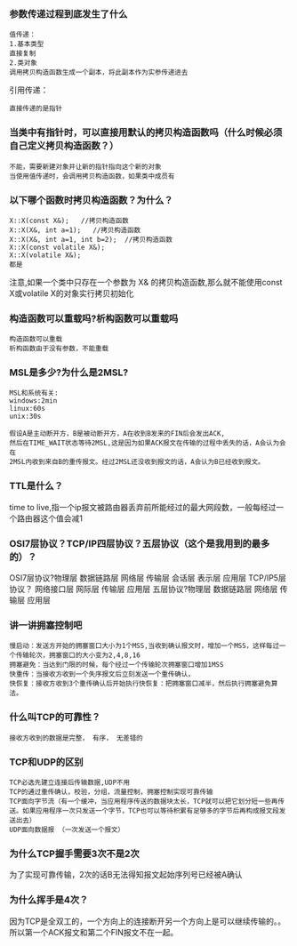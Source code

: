 ### 参数传递过程到底发生了什么
```
值传递：
1.基本类型
直接复制
2.类对象
调用拷贝构造函数生成一个副本，将此副本作为实参传递进去
```
引用传递：
```
直接传递的是指针
```

### 当类中有指针时，可以直接用默认的拷贝构造函数吗（什么时候必须自己定义拷贝构造函数？）
```
不能，需要新建对象并让新的指针指向这个新的对象
当使用值传递时，会调用拷贝构造函数，如果类中成员有
```

### 以下哪个函数时拷贝构造函数？为什么？
```
X::X(const X&);   //拷贝构造函数
X::X(X&, int a=1);   //拷贝构造函数
X::X(X&, int a=1, int b=2);  //拷贝构造函数
X::X(const volatile X&);
X::X(volatile X&);
都是
```
注意,如果一个类中只存在一个参数为 X& 的拷贝构造函数,那么就不能使用const X或volatile X的对象实行拷贝初始化

### 构造函数可以重载吗?析构函数可以重载吗
```
构造函数可以重载
析构函数由于没有参数，不能重载
```
### MSL是多少?为什么是2MSL?
```
MSL和系统有关:
windows:2min
linux:60s
unix:30s

假设A是主动断开方，B是被动断开方，A在收到B发来的FIN后会发出ACK,
然后在TIME_WAIT状态等待2MSL,这是因为如果ACK报文在传输的过程中丢失的话，A会认为会在
2MSL内收到来自B的重传报文。经过2MSL还没收到报文的话，A会认为B已经收到报文。
```

### TTL是什么？
time to live,指一个ip报文被路由器丢弃前所能经过的最大网段数，一般每经过一个路由器这个值会减1

### OSI7层协议？TCP/IP四层协议？五层协议（这个是我用到的最多的）？
OSI7层协议?物理层 数据链路层 网络层 传输层 会话层 表示层 应用层
TCP/IP5层协议？ 网络接口层 网际层 传输层 应用层
五层协议?物理层 数据链路层 网络层 传输层 应用层

### 讲一讲拥塞控制吧
```
慢启动：发送方开始的拥塞窗口大小为1个MSS,当收到确认报文时，增加一个MSS，这样每过一个传输轮次，拥塞窗口的大小变为2,4,8,16
拥塞避免：当达到门限的时候，每个经过一个传输轮次拥塞窗口增加1MSS
快重传：当接收方收到一个失序报文后立刻发送一个重传确认，
快恢复：接收方收到3个重传确认后开始执行快恢复：把拥塞窗口减半，然后执行拥塞避免算法。
```
### 什么叫TCP的可靠性？
```
接收方收到的数据是完整， 有序， 无差错的
```

### TCP和UDP的区别
```
TCP必选先建立连接后传输数据,UDP不用
TCP的通过重传确认，校验，分组，流量控制，拥塞控制实现可靠传输
TCP面向字节流（有一个缓冲，当应用程序传送的数据块太长，TCP就可以把它划分短一些再传送。如果应用程序一次只发送一个字节，TCP也可以等待积累有足够多的字节后再构成报文段发送出去）
UDP面向数据报 （一次发送一个报文）
```
### 为什么TCP握手需要3次不是2次
为了实现可靠传输，2次的话B无法得知报文起始序列号已经被A确认

### 为什么挥手是4次？
因为TCP是全双工的，一个方向上的连接断开另一个方向上是可以继续传输的。。所以第一个ACK报文和第二个FIN报文不在一起。
